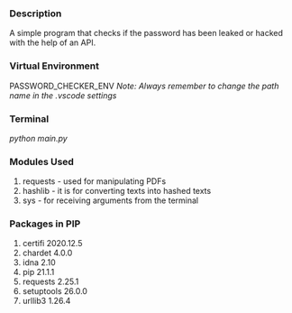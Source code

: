 ### Description
A simple program that checks if the password has been leaked or hacked with the help of an API.
### Virtual Environment
PASSWORD_CHECKER_ENV
*Note: Always remember to change the path name in the .vscode settings*
### Terminal 
*python main.py*
### Modules Used
1. requests - used for manipulating PDFs
2. hashlib - it is for converting texts into hashed texts
3. sys - for receiving arguments from the terminal
### Packages in PIP
1. certifi 2020.12.5
2. chardet 4.0.0
3. idna 2.10
4. pip 21.1.1
5. requests 2.25.1
6. setuptools 26.0.0
7. urllib3 1.26.4
